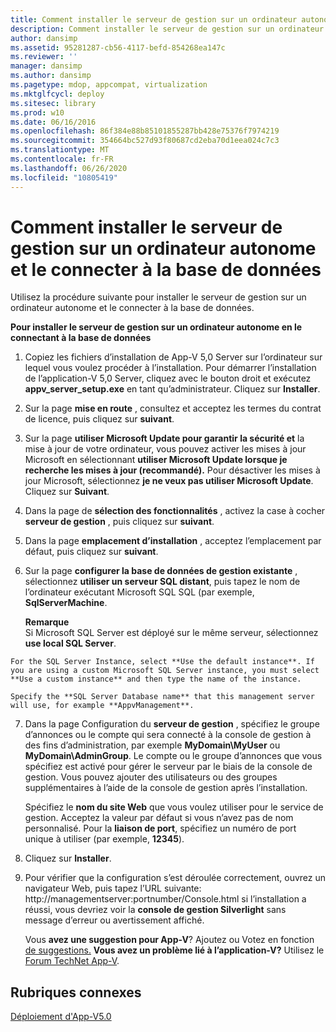 ```yaml
---
title: Comment installer le serveur de gestion sur un ordinateur autonome et le connecter à la base de données
description: Comment installer le serveur de gestion sur un ordinateur autonome et le connecter à la base de données
author: dansimp
ms.assetid: 95281287-cb56-4117-befd-854268ea147c
ms.reviewer: ''
manager: dansimp
ms.author: dansimp
ms.pagetype: mdop, appcompat, virtualization
ms.mktglfcycl: deploy
ms.sitesec: library
ms.prod: w10
ms.date: 06/16/2016
ms.openlocfilehash: 86f384e88b85101855287bb428e75376f7974219
ms.sourcegitcommit: 354664bc527d93f80687cd2eba70d1eea024c7c3
ms.translationtype: MT
ms.contentlocale: fr-FR
ms.lasthandoff: 06/26/2020
ms.locfileid: "10805419"
---
```

# Comment installer le serveur de gestion sur un ordinateur autonome et le connecter à la base de données


Utilisez la procédure suivante pour installer le serveur de gestion sur un ordinateur autonome et le connecter à la base de données.

**Pour installer le serveur de gestion sur un ordinateur autonome en le connectant à la base de données**

1.  Copiez les fichiers d’installation de App-V 5,0 Server sur l’ordinateur sur lequel vous voulez procéder à l’installation. Pour démarrer l’installation de l’application-V 5,0 Server, cliquez avec le bouton droit et exécutez **appv\_server\_setup.exe** en tant qu’administrateur. Cliquez sur **Installer**.

2.  Sur la page **mise en route** , consultez et acceptez les termes du contrat de licence, puis cliquez sur **suivant**.

3.  Sur la page **utiliser Microsoft Update pour garantir la sécurité et** la mise à jour de votre ordinateur, vous pouvez activer les mises à jour Microsoft en sélectionnant **utiliser Microsoft Update lorsque je recherche les mises à jour (recommandé).** Pour désactiver les mises à jour Microsoft, sélectionnez **je ne veux pas utiliser Microsoft Update**. Cliquez sur **Suivant**.

4.  Dans la page de **sélection des fonctionnalités** , activez la case à cocher **serveur de gestion** , puis cliquez sur **suivant**.

5.  Dans la page **emplacement d’installation** , acceptez l’emplacement par défaut, puis cliquez sur **suivant**.

6.  Sur la page **configurer la base de données de gestion existante** , sélectionnez **utiliser un serveur SQL distant**, puis tapez le nom de l’ordinateur exécutant Microsoft SQL SQL (par exemple, **SqlServerMachine**.

    **Remarque**  
    Si Microsoft SQL Server est déployé sur le même serveur, sélectionnez **use local SQL Server**.



~~~
For the SQL Server Instance, select **Use the default instance**. If you are using a custom Microsoft SQL Server instance, you must select **Use a custom instance** and then type the name of the instance.

Specify the **SQL Server Database name** that this management server will use, for example **AppvManagement**.
~~~

7. Dans la page Configuration du **serveur de gestion** , spécifiez le groupe d’annonces ou le compte qui sera connecté à la console de gestion à des fins d’administration, par exemple **MyDomain\\MyUser** ou **MyDomain\\AdminGroup**. Le compte ou le groupe d’annonces que vous spécifiez est activé pour gérer le serveur par le biais de la console de gestion. Vous pouvez ajouter des utilisateurs ou des groupes supplémentaires à l’aide de la console de gestion après l’installation.

   Spécifiez le **nom du site Web** que vous voulez utiliser pour le service de gestion. Acceptez la valeur par défaut si vous n’avez pas de nom personnalisé. Pour la **liaison de port**, spécifiez un numéro de port unique à utiliser (par exemple, **12345**).

8. Cliquez sur **Installer**.

9. Pour vérifier que la configuration s’est déroulée correctement, ouvrez un navigateur Web, puis tapez l’URL suivante: http://managementserver:portnumber/Console.html si l’installation a réussi, vous devriez voir la **console de gestion Silverlight** sans message d’erreur ou avertissement affiché.

   Vous **avez une suggestion pour App-V**? Ajoutez ou Votez en fonction [de suggestions.](http://appv.uservoice.com/forums/280448-microsoft-application-virtualization) **Vous avez un problème lié à l’application-V?** Utilisez le [Forum TechNet App-V](https://social.technet.microsoft.com/Forums/home?forum=mdopappv).

## Rubriques connexes


[Déploiement d'App-V5.0](deploying-app-v-50.md)









